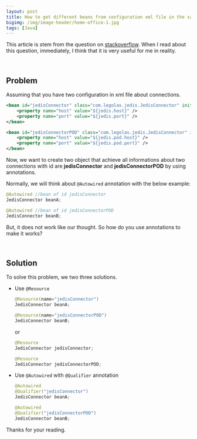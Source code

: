 ```yaml
---
layout: post
title: How to get different beans from configuration xml file in the same class - Spring MVC
bigimg: /img/image-header/home-office-1.jpg
tags: [Java]
---
```


This article is stem from the question on [stackoverflow](https://stackoverflow.com/questions/4462466/autowiring-two-different-beans-of-same-class). When I read about this question, immediately, I think that it is very useful for me in reality.

<br>

## Problem
Assuming that you have two configuration in xml file about connections.

```xml
<bean id="jedisConnector" class="com.legolas.jedis.JedisConnector" init-method="init" destroy-method="destroy">
    <property name="host" value="${jedis.host}" />
    <property name="port" value="${jedis.port}" />
</bean>

<bean id="jedisConnectorPOD" class="com.legolas.jedis.JedisConnector" init-method="init" destroy-method="destroy">
    <property name="host" value="${jedis.pod.host}" />
    <property name="port" value="${jedis.pod.port}" />
</bean>
```

Now, we want to create two object that achieve all informations about two connections with id are **jedisConnector** and **jedisConnectorPOD** by using annotations.

Normally, we will think about ```@Autowired``` annotation with the below example:

```java
@Autowired //bean of id jedisConnector
JedisConnector beanA;

@Autowired //bean of id jedisConnectorPOD
JedisConnector beanB;
```

But, it does not work like our thought. So how do you use annotations to make it works?

<br>

## Solution
To solve this problem, we two three solutions. 
- Use ```@Resource```
    
    ```java
    @Resource(name="jedisConnector")    
    JedisConnector beanA;

    @Resource(name="jedisConnectorPOD")
    JedisConnector beanB;
    ```

    or 

    ```java
    @Resource
    JedisConnector jedisConnector;

    @Resource
    JedisConnector jedisConnectorPOD;
    ```

- Use ```@Autowired``` with ```@Qualifier``` annotation

    ```java    
    @Autowired
    @Qualifier("jedisConnector")
    JedisConnector beanA;

    @Autowired
    @Qualifier("jedisConnectorPOD")
    JedisConnector beanB;
    ```

Thanks for your reading.